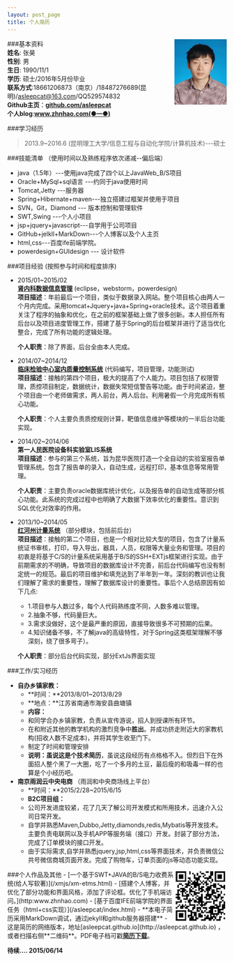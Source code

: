 ```yaml
---
layout: post_page
title: 个人简历
---                          
```

<img src="/img/zh/zh.jpg" align ="right" style="width:120px;height:150px;"/>               
                        
###基本资料                              
**姓名**: 张昊               
**性别**: 男               
**生日**: 1990/11/1               
**学历**: 硕士/2016年5月份毕业            
**联系方式**:18661206873（南京）/18487276689(昆明)/asleepcat@163.com/QQ529574832             
**Github主页**：<strong><a href="https://github.com/asleepcat" target="_blank">github.com/asleepcat</a></strong>                    
**个人blog**:<strong><a href="http://www.zhnhao.com" target="_blank">www.zhnhao.com(●—●)</a></strong>

###学习经历     
  
>2013.9~2016.6 (昆明理工大学/信息工程与自动化学院/计算机技术)---硕士       

###技能清单       （使用时间以及熟练程序依次递减--偏后端）        
- java（1.5年）---使用java完成了四个以上JavaWeb_B/S项目         
- Oracle+MySql+sql语言 ---约同于java使用时间
- Tomcat,Jetty ---服务器
- Spring+Hibernate+maven---独立搭建过框架并使用于项目
- SVN，Git，Diamond --- 版本控制和管理软件
- SWT,Swing ---个人小项目      
- jsp+jquery+javascript---自学用于公司项目      
- GitHub+jelkll+MarkDown---个人博客以及个人主页
- html,css---百度ife前端学院。
- powerdesign+GUIdesign --- 设计软件              

###项目经验       (按照参与时间和程度排序)         
- 2015/01~2015/02      
	[**肾内科数据信息管理**](/xmjs/xm-shen.html)   (eclipse，webstorm，powerdesign)                
	**项目描述**：年前最后一个项目，类似于数据录入网站。整个项目核心由两人一个月内完成。采用tomcat+Jquery+java+Spring+oracle技术。这个项目着重关注了程序的抽象和优化，在之前的框架基础上做了很多创新。本人担任所有后台以及项目进度管理工作，搭建了基于Spring的后台框架并进行了适当优化整合，完成了所有功能的逻辑处理。      

	**个人职责**：除了界面，后台全由本人完成。  
- 2014/07~2014/12      
	[**临床检验中心室内质量控制系统**](/xmjs/xm-qc.html)            (代码编写，项目管理，功能测试)    
	**项目描述**：接触的第四个项目，极大的提高了个人能力。项目包括了权限管理，质控项目制定，数据统计，数据失常短信警告等功能。由于时间紧迫，整个项目由一个老师做需求，两人前台，两人后台。利用暑假一个月完成所有核心功能。       

	**个人职责**：个人主要负责质控规则计算，靶值信息维护等模块的一半后台功能实现。         
-  2014/02~2014/06        
   **第一人民医院设备科实验室LIS系统**     
	**项目描述**：参与的第三个系统，旨为昆华医院打造一个全自动的实验室报告单管理系统。包含了报告单的录入，自动生成，远程打印，基本信息等常用管理。             

	**个人职责**：主要负责oracle数据库统计优化，以及报告单的自动生成等部分核心功能。此系统的完成过程中也明确了大数据下效率优化的重要性。意识到SQL优化对效率的作用。    
-  2013/10~2014/05            
    [**红河州计量系统**](/xmjs/xm-jlglxt.html)       （部分模块，包括前后台）            
	**项目描述**：接触的第二个项目，也是一个相对比较大型的项目，包含了计量系统证书审核，打印，导入导出，器具，人员，权限等大量业务和管理。项目的初衷是将基于C/S的计量系统采用基于B/S的SSH+EXTjs框架进行实现。由于前期需求的不明确，导致项目的数据库设计不完善，前后台代码编写也没有制定统一的规范。最后的项目维护和填充达到了半年到一年。深刻的教训也让我们理解了需求的重要性，理解了数据库设计的重要性。事后个人总结原因有如下几点:
	- 1.项目参与人数过多，每个人代码熟练度不同，人数多难以管理。
	- 2.抽象不够，代码量巨大。      
	- 3.需求没做好，这个是最严重的原因，直接导致很多不可预期的后果。       
	- 4.知识储备不够，不了解java的高级特性，对于Spring这类框架理解不够深刻，绕了很多弯子）。            

	**个人职责**：部分后台代码实现，部分ExtJs界面实现          
                             

###工作/实习经历 
- **自办乡镇家教：**
	- **时间：**2013/8/01~2013/8/29                   
	- **地点：**江苏省南通市海安县曲塘镇    
	- **内容：**
	 - 和同学合办乡镇家教，负责从宣传游说，招人到授课所有环节。
	 - 在和附近其他的教学机构的激烈竞争中**胜出**。并成功挤走附近大的家教机构(招收人数不足成本)，并将其学生收至门下。          
	 - 制定了时间和管理安排
    - **说明：**虽说这是个**技术简历**，虽说这段经历有点格格不入。但烈日下在外面招人整个黑了一大圈，吃了一个多月的土豆，最后瘦的和吸毒一样的也算是个小经历吧。
- **南京雨润云中央电商** （雨润和中央商场线上平台）
	- **时间：**2015/2/28~2015/6/15                  
	- **B2C项目组：**      
	 - 公司开发进度较紧，花了几天了解公司开发模式和所用技术，迅速介入公司日常开发。
	 - 自学并熟悉Maven,Dubbo,Jetty,diamonds,redis,Mybatis等开发技术。主要负责电联网以及手机APP等服务端（接口）开发。封装了部分方法，完成了订单模块的接口开发。                 
	 - 由于实际需求,自学并熟悉jquery,jsp,html,css等界面技术，并负责微信公共号微信商城页面开发。完成了购物车，订单页面的js等动态功能实现。        
 
<img src="/img/zh/200.png" align ="right" style="width:120px;height:120px;"/> 
###个人作品及其他           
- [一个基于SWT+JAVA的B/S电力收费系统(给人写软著)](/xmjs/xm-etms.html)
- [搭建个人博客，并优化了部分功能和界面风格，添加了评论框。优化了手机端访问。](http:www.zhnhao.com)
- [基于百度IFE前端学院的界面任务（html+css实现）](/asleepcat/index.html)
- **本电子简历采用MarkDown调试，通过jekyll和github服务器搭建**    
- 这是简历的网络版本，地址[asleepcat.github.io](http://asleepcat.github.io) ，或者扫描右侧**二维码**。PDF电子档可戳<strong><a href="/img/zhanghao-resume.pdf" target="_blank">简历下载</a></strong>。        



**待续.... 2015/06/14**

